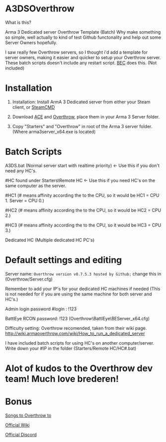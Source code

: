 # A3DSOverthrow

What is this?

Arma 3 Dedicated server Overthrow Template (Batch)
Why make something so simple, well actually to kind of test Github functonality and help out some Server Owners hopefully.

I saw really few Overthrow servers, so I thought i'd add a template for server owners, making it easier and quicker to setup your Overthrow server. These batch scripts doesn't include any restart script. [BEC](http://ibattle.org/) does this. (Not included)

# Installation

1. Installation: Install ArmA 3 Dedicated server from either your Steam client, or [SteamCMD](https://steamcdn-a.akamaihd.net/client/installer/steamcmd.zip)

2. Download [ACE](https://github.com/acemod/ACE3/releases/latest) and [Overthrow](https://github.com/ArmaOverthrow/Overthrow/releases/latest), place them in your Arma 3 Server folder.

3. Copy "Starters" and "Overthrow" in root of the Arma 3 server folder. (Where arma3server_x64.exe is located)


# Batch Scripts

A3DS.bat (Normal server start with realtime priority) <- Use this if you don't need any HC's.

#HC found under Starters\Remote HC <- Use this if you need HC's on the same computer as the server.

#HC1 (# means affinity according the to the CPU, so it would be HC1 = CPU 1. Server = CPU 0.)

#HC2 (# means affinity according the to the CPU, so it would be HC2 = CPU 2.)

#HC3 (# means affinity according the to the CPU, so it would be HC3 = CPU 3.)


Dedicated HC (Multiple dedicated HC PC's)



# Default settings and editing

Server name: `Overthrow version v0.7.5.3 hosted by Github;` change this in (Overthrow/Server.cfg)

Remember to add your IP's for your dedicated HC machines if needed (This is not needed for if you are using the same machine for both server and HC's.)

Admin login password #login : !123

BattlEye RCON password: !123 (Overthrow\BattlEye\BEServer_x64.cfg)

Difficulty setting: Overthrow recomended, taken from their wiki page. http://wiki.armaoverthrow.com/wiki/How_to_run_a_dedicated_server

I have included batch scripts for using HC's on another computer/server. Write down your #IP in the folder (Starters/Remote HC/HC#.bat)


# Alot of kudos to the Overthrow dev team! Much love brederen!

# Bonus
[Songs to Overthrow to](https://www.youtube.com/playlist?list=PLUrzXEa-EVEfOuskTrGAqQK3UUpoUDgrJ)

[Official Wiki](http://wiki.armaoverthrow.com)

[Official Discord](https://discord.gg/w3JDQnX)

